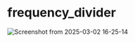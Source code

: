 # frequency_divider
![Screenshot from 2025-03-02 16-25-14](https://github.com/user-attachments/assets/fa1b2aa7-ed4f-4f0b-893e-04879a3521a0)
